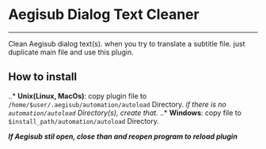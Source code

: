 # Aegisub Dialog Text Cleaner
***
Clean Aegisub dialog text(s). when you try to translate a subtitle file. just duplicate main file and use this plugin.

## How to install
..* **Unix(Linux, MacOs)**: copy plugin file to `/home/$user/.aegisub/automation/autoload` Directory.
_if there is no `automation/autoload` Directory(s), create that._
..* **Windows**: copy file to `$install_path/automation/autoload` Directory. 

**_If Aegisub stil open, close than and reopen program to reload plugin_**
